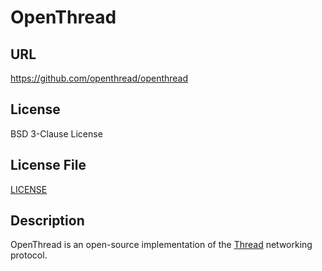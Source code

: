 # OpenThread

## URL

https://github.com/openthread/openthread

## License

BSD 3-Clause License

## License File

[LICENSE](repo/LICENSE)

## Description

OpenThread is an open-source implementation of the
[Thread](http://threadgroup.org/technology/ourtechnology) networking
protocol.
